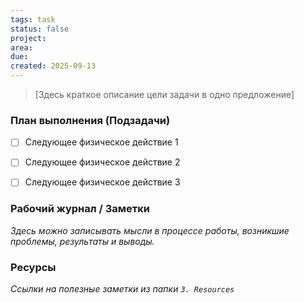 ```yaml
---
tags: task
status: false
project:
area:
due:
created: 2025-09-13
---
```


> [Здесь краткое описание цели задачи в одно предложение]


### **План выполнения (Подзадачи)**
- [ ] Следующее физическое действие 1
- [ ] Следующее физическое действие 2
- [ ] Следующее физическое действие 3


### **Рабочий журнал / Заметки**
*Здесь можно записывать мысли в процессе работы, возникшие проблемы, результаты и выводы.*


### **Ресурсы**
*Ссылки на полезные заметки из папки `3. Resources`*